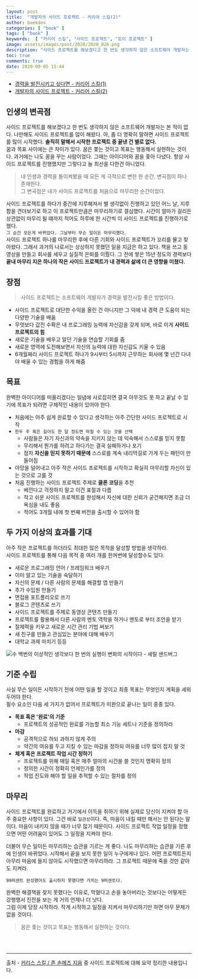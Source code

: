 ```yaml
---
layout: post
title:  "개발자의 사이드 프로젝트 - 커리어 스킬(2)"
author: baekdev
categories: [ "book" ]
tags: [ "book" ]
keywords:  [ "커리어 스킬", "사이드 프로젝트", "토이 프로젝트" ]   
image: assets/images/post/2020/2020_026.png  
description: "사이드 프로젝트를 해보겠다고 한 번도 생각하지 않은 소프트웨어 개발자는 본 적이 없다. 나만해도 사이드 프로젝트를 많이 해왔다. 아, 좀 더 명확히 말하면 사이드 프로젝트를 많이 시작했다. 솔직히 말해서 시작한 프로젝트 중 끝낸 건 별로 없다. 내 인생과 경력을 돌이켜봤을 때 모든 게 극적으로 변한 한 순간, 변곡점이 하나 존재한다. 그 변곡점은 내가 사이드 프로젝트를 처음으로 마무리한 순간이었다."  
toc: true  
comments: true  
date: 2020-09-05 15:44      
---    
```


- [경력을 발전시키고 싶다면 - 커리어 스킬(1)]({{site.url}}{{site.baseUrl}}/post/26/)  
- [개발자의 사이드 프로젝트 - 커리어 스킬(2)]({{site.url}}{{site.baseUrl}}/post/28/)  


## 인생의 변곡점  

사이드 프로젝트를 해보겠다고 한 번도 생각하지 않은 소프트웨어 개발자는 본 적이 없다. 나만해도 사이드 프로젝트를 많이 해왔다. 아, 좀 더 명확히 말하면 사이드 프로젝트를 많이 시작했다. **솔직히 말해서 시작한 프로젝트 중 끝낸 건 별로 없다.**  
꿈과 목표 사이에는 큰 차이가 있다. 꿈은 쫓는 것이고 목표는 행동해서 실현하는 것이다. 과거에는 나도 꿈을 꾸는 사람이었다. 그때는 아이디어와 꿈을 좇아 다녔다. 항상 사이드 프로젝트를 진행했지만 그렇다고 늘 최선을 다한건 아니었다. 

> 내 인생과 경력을 돌이켜봤을 때 모든 게 극적으로 변한 한 순간, 변곡점이 하나 존재한다.  
> 그 변곡점은 내가 사이드 프로젝트를 처음으로 마무리한 순간이었다.  

사이드 프로젝트를 하다가 중간에 지루해져서 별 생각없이 진행하고 있던 어느 날, 지루함을 견뎌보기로 하고 이 프로젝트만큼은 마무리하기로 결심했다. 시간이 얼마가 걸리든 상관없이 마무리 될 떄까지 적어도 하루에 한 시간씩 이 사이드 프로젝트를 진행하기로 했다.  
`그 순간 모든게 바뀌었다. 그날부터 무슨 일이든 마무리했다.`  
사이드 프로젝트 하나를 마무리한 후에 다른 기회와 사이드 프로젝트가 꼬리를 물고 찾아왔다. 그래서 과거의 나로서는 상상하지 못했던 일을 지금은 하고 있다. 책을 쓰고 동영상을 만들고 회사를 세우고 실질적 은퇴를 이뤘다. 그 전에 쌓은 15년 정도의 경력보다 **끝내 마무리 지은 하나의 작은 사이드 프로젝트가 내 경력과 삶에 더 큰 영향을 미쳤다.**     

## 장점   

> 사이드 프로젝트는 소프트웨어 개발자가 경력을 발전시킬 좋은 방법이다.  

- 사이드 프로젝트로 대단한 수익을 올린 건 아니지만 그 덕에 내 경력 큰 도움이 되는 다양한 기술을 배움  
- 무엇보다 값진 수확은 내 프로그래밍 능력에 자신감을 갖게 되며, 바로 이게 **사이드 프로젝트의 힘**    
- 새로운 기술을 배우고 알던 기술을 연습할 기회를 줌   
- 새로운 영역에 도전해보면서 자신의 능력에 대한 자신감도 키울 수 있음    
- 6개월짜리 사이드 프로젝트 하나가 9시부터 5시까지 근무하는 회사에 몇 년간 다녀야 배울 수 있는 경험을 하게 해줌    

## 목표    
완벽한 아이디어를 떠올리겠다는 일념에 사로잡히면 결국 아무것도 못 하고 끝날 수 있기에 목표가 되려면 구체적인 내용이 있어야 한다.   

- 처음에는 아주 쉽게 완료할 수 있다고 생각하는 아주 간단한 사이드 프로젝트로 시작     
- `한두 주 혹은 길어도 한 달 정도면 마칠 수 있는 것을 선택`    
  - 사람들은 자기 자신과의 약속을 지키지 않는 데 익숙해서 스스로를 믿지 못함       
  - 무리해서 뭔가를 하려고 하다가는 결국 실패하거나 포기  
  - 점차 **자신을 믿지 못하기 때문에** 스스로를 계속 내리막길로 가게 두는 패턴이 만들어짐   
- 야망을 덜어내고 아주 작은 사이드 프로젝트를 시작하고 확실히 마무리할 자신이 있는 것으로 고를 것    
- 처음 진행하는 사이드 프로젝트 주제로 **클론 코딩**을 추천    
  - 베낀다고 걱정하지 말고 이건 표절과 다름    
  - 작고 쉬운 사이드 프로젝트를 완성해서 자신에 대한 신뢰가 굳건해지면 조금 더 욕심을 내도 좋음      
  - 적어도 3개월 내에 첫 번째 버전을 출시할 수 있어야 함  


## 두 가지 이상의 효과를 기대   

아주 작은 프로젝트를 하더라도 최대한 많은 목적을 달성할 방법을 생각하라.  
사이드 프로젝트를 통해 다음 목적 중 여러 개를 한꺼번에 달성할수도 있다.  

- 새로운 프로그래밍 언어 / 프레임워크 배우기  
- 이미 알고 있는 기술을 숙달하기  
- 자신의 문제 / 다른 사람의 문제를 해결할 앱 만들기  
- 추가 수입원 만들기  
- 면접용 포트폴리오로 쓰기  
- 블로그 콘텐츠로 쓰기  
- 사이드 프로젝트를 주제로 동영상 콘텐츠 만들기  
- 프로젝트를 활용해서 다른 사람의 멘토 역학을 하거나 멘토로 부터 조언을 받기   
- 절제력을 키우고 새로운 시간 관리 기법 써보기  
- 새 친구를 만들고 관심있는 분야에 대해 배우기  
- 대학교 과제 마치기 등등  

![수 백번의 이상적인 생각보다 한 번의 실행이 변화의 시작이다 - 셰릴 샌드버그]({{site.baseurl}}/{{site.assetsurl}}/images/post/2020/2020_028_001.jpg)    

## 기준 수립      

사실 무슨 일이든 시작하기 전에 어떤 일을 할 것이고 최종 목표는 무엇인지 계획을 세워두어야 한다.  
필수 요소인 다음 세 가지가 없어서 프로젝트가 미완으로 끝나는 일이 종종 있다.  

- **목표 혹은 '완료'의 기준**  
  - 프로젝트의 성공적인 완료를 가늠할 최소 기능 세트나 기준을 정의하라   
- **마감**  
  - 공격적으로 하되 과하지 않게 주의  
  - 약간의 여유를 두고 지킬 수 있는 마감을 정하되 여유를 너무 많이 잡지 말 것  
- **체계 혹은 프로젝트 작업 시간 정하기**  
  - 프로젝트를 위해 매일 혹은 매주 얼마의 시간을 쓸 것인지 명확히 정의  
  - 정의한 시간이 정확히 언제인가를 정의  
  - 작업 진도와 해야 할 일을 추적할 수 있는 절차를 정의  
  
  
## 마무리     
사이드 프로젝트를 완료하고 거기에서 이득을 취하기 위해 실제로 당신이 지켜야 할 아주 중요한 사항이 있다. 그건 바로 `일관성`이다. 즉, 마음이 내킬 때만 해서는 안 된다는 말이다. 마음이 내키지 않을 때가 너무 많기 때문이다. 사이드 프로젝트 작업 일정을 정했으면 어떤 어려움이 있어도 그 일정을 지켜야 한다.  

더불어 무슨 일이든 마무리하는 습관을 기르는 게 좋다. 나도 마무리하는 습관을 기른 후에 인생이 바뀌었다. 시작해서 끝을 보지 못한 일이 누구에게나 있다. 어떤 프로젝트든지 아무리 마음에 들지 않아도 시작했으면 마무리하라. 그 프로젝트 때문에 죽을 것만 같아도 지켜라.  

`99퍼센트 완성했어도 출시하지 못했다면 가치는 9퍼센트다.`  

완벽한 해결책을 찾지 못했다는 이유로, 막혔다고 손을 놓아버리는 것보다는 어떻게든 강행행서 진전을 보는 게 거의 언제나 더 낫다.  
그럼 이제 당장 시작하라. 작게 시작하고 일정을 지켜서 마무리하기만 하면 아무 문제가 없을 것이다.   

> 꿈은 좇는 것이고 목표는 행동해서 실현하는 것이다.  
    

<br>
<br>

---  

출처 - [커리스 스킬 / 존 손메즈 지음](https://coupa.ng/bHkYTv) 중 사이드 프로젝트에 대해 요약 정리한 내용입니다.  
